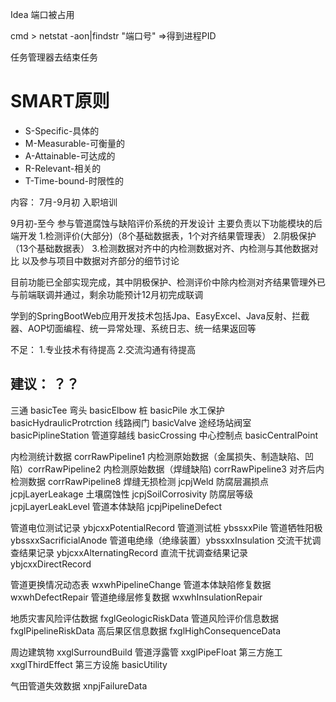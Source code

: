 
Idea 端口被占用

cmd >
  netstat -aon|findstr "端口号"  =>得到进程PID

  任务管理器去结束任务

# SMART原则
  - S-Specific-具体的
  - M-Measurable-可衡量的
  - A-Attainable-可达成的
  - R-Relevant-相关的
  - T-Time-bound-时限性的


  内容：
  7月-9月初 入职培训

  9月初-至今 参与管道腐蚀与缺陷评价系统的开发设计
  主要负责以下功能模块的后端开发
  1.检测评价(大部分)（8个基础数据表，1个对齐结果管理表）
  2.阴极保护（13个基础数据表）
  3.检测数据对齐中的内检测数据对齐、内检测与其他数据对比
  以及参与项目中数据对齐部分的细节讨论

  目前功能已全部实现完成，其中阴极保护、检测评价中除内检测对齐结果管理外已与前端联调并通过，剩余功能预计12月初完成联调

  学到的SpringBootWeb应用开发技术包括Jpa、EasyExcel、Java反射、拦截器、AOP切面编程、统一异常处理、系统日志、统一结果返回等

  不足：
  1.专业技术有待提高
  2.交流沟通有待提高


  建议：
  ？？
--------------------------------------------

三通 basicTee
弯头 basicElbow
桩  basicPile
水工保护 basicHydraulicProtrction
线路阀门 basicValve
途经场站阀室 basicPiplineStation
管道穿越线  basicCrossing
中心控制点 basicCentralPoint

内检测统计数据 corrRawPipeline1
内检测原始数据（金属损失、制造缺陷、凹陷）corrRawPipeline2
内检测原始数据（焊缝缺陷) corrRawPipeline3
对齐后内检测数据 corrRawPipeline8
焊缝无损检测 jcpjWeld
防腐层漏损点 jcpjLayerLeakage
土壤腐蚀性 jcpjSoilCorrosivity
防腐层等级 jcpjLayerLeakLevel
管道本体缺陷 jcpjPipelineDefect

管道电位测试记录 ybjcxxPotentialRecord
管道测试桩 ybssxxPile
管道牺牲阳极 ybssxxSacrificialAnode
管道电绝缘（绝缘装置）ybssxxInsulation
交流干扰调查结果记录 ybjcxxAlternatingRecord
直流干扰调查结果记录 ybjcxxDirectRecord

管道更换情况动态表 wxwhPipelineChange
管道本体缺陷修复数据 wxwhDefectRepair
管道绝缘层修复数据 wxwhInsulationRepair

地质灾害风险评估数据 fxglGeologicRiskData
管道风险评价信息数据 fxglPipelineRiskData
高后果区信息数据 fxglHighConsequenceData

周边建筑物 xxglSurroundBuild
管道浮露管 xxglPipeFloat
第三方施工 xxglThirdEffect
第三方设施 basicUtility

气田管道失效数据 xnpjFailureData
